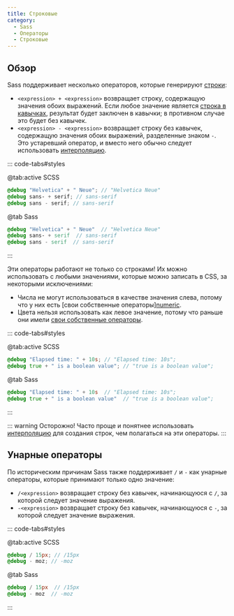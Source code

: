 ```yaml
---
title: Строковые
category:
  - Sass
  - Операторы
  - Строковые
---
```


## Обзор

Sass поддерживает несколько операторов, которые генерируют [строки](../values/strings):

* `<expression> + <expression>` возвращает строку, содержащую значения обоих выражений. Если любое значение является [строка в кавычках](../values/strings#quoted), результат будет заключен в кавычки; в противном случае это будет без кавычек.
* `<expression> - <expression>` возвращает строку без кавычек, содержащую значения обоих выражений, разделенные знаком `-`. Это устаревший оператор, и вместо него обычно следует использовать [интерполяцию](../interpolation/README.md).

::: code-tabs#styles

@tab:active SCSS

```scss
@debug "Helvetica" + " Neue"; // "Helvetica Neue"
@debug sans- + serif; // sans-serif
@debug sans - serif; // sans-serif
```

@tab Sass

```sass
@debug "Helvetica" + " Neue"  // "Helvetica Neue"
@debug sans- + serif  // sans-serif
@debug sans - serif  // sans-serif
```

:::

Эти операторы работают не только со строками!
Их можно использовать с любыми значениями, которые можно записать в CSS, за некоторыми исключениями:

* Числа не могут использоваться в качестве значения слева, потому что у них есть [свои собственные операторы][numeric](./numeric).
* Цвета нельзя использовать как левое значение, потому что раньше они имели [свои собственные операторы](../operators/README.md).

::: code-tabs#styles

@tab:active SCSS

```scss
@debug "Elapsed time: " + 10s; // "Elapsed time: 10s";
@debug true + " is a boolean value"; // "true is a boolean value";
```

@tab Sass

```sass
@debug "Elapsed time: " + 10s  // "Elapsed time: 10s";
@debug true + " is a boolean value"  // "true is a boolean value";
```

:::

::: warning Осторожно!
Часто проще и понятнее использовать [интерполяцию](../interpolation/README.md) для создания строк, чем полагаться на эти операторы.
:::

## Унарные операторы

По историческим причинам Sass также поддерживает `/` и `-` как унарные операторы, которые принимают только одно значение:

* `/<expression>` возвращает строку без кавычек, начинающуюся с `/`, за которой следует значение выражения.
* `-<expression>` возвращает строку без кавычек, начинающуюся с `-`, за которой следует значение выражения.

::: code-tabs#styles

@tab:active SCSS

```scss
@debug / 15px; // /15px
@debug - moz; // -moz
```

@tab Sass

```sass
@debug / 15px  // /15px
@debug - moz  // -moz
```

:::
